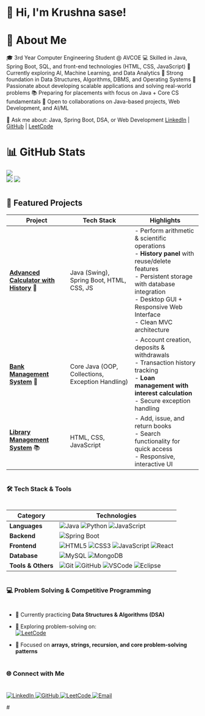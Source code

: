 # 🌟 Hi, I'm Krushna sase!

# 🚀 About Me

🎓 3rd Year Computer Engineering Student @ AVCOE
💻 Skilled in Java, Spring Boot, SQL, and front-end technologies (HTML, CSS, JavaScript)
🌱 Currently exploring AI, Machine Learning, and Data Analytics
🧩 Strong foundation in Data Structures, Algorithms, DBMS, and Operating Systems
🚀 Passionate about developing scalable applications and solving real-world problems
📚 Preparing for placements with focus on Java + Core CS fundamentals
🤝 Open to collaborations on Java-based projects, Web Development, and AI/ML

💬 Ask me about: Java, Spring Boot, DSA, or Web Development 
 [LinkedIn](https://www.linkedin.com/in/krushnasase28/) | 
 [GitHub](https://github.com/Sase-krushna) | 
 [LeetCode](https://leetcode.com/u/krushna-/)
#     

# 📊 GitHub Stats
![](https://github-readme-stats.vercel.app/api?username=Sase-krushna&show_icons=true&theme=radical)  
![](https://github-readme-streak-stats.herokuapp.com/?user=Sase-krushna&theme=radical)
![](https://github-readme-stats.vercel.app/api/top-langs/?username=Sase-krushna&layout=compact&theme=radical)
#

## 🚀 Featured Projects  

| Project | Tech Stack | Highlights |
|---------|------------|------------|
| [**Advanced Calculator with History**](https://github.com/Sase-krushna/Advance_calculator) 🧮 | Java (Swing), Spring Boot, HTML, CSS, JS | - Perform arithmetic & scientific operations <br> - **History panel** with reuse/delete features <br> - Persistent storage with database integration <br> - Desktop GUI + Responsive Web Interface <br> - Clean MVC architecture |
| [**Bank Management System**](https://github.com/Sase-krushna/Bank_management_system) 🏦 | Core Java (OOP, Collections, Exception Handling) | - Account creation, deposits & withdrawals <br> - Transaction history tracking <br> - **Loan management with interest calculation** <br> - Secure exception handling |
| [**Library Management System**](https://github.com/Sase-krushna/Library_management_System) 📚 | HTML, CSS, JavaScript | - Add, issue, and return books <br> - Search functionality for quick access <br> - Responsive, interactive UI |


#
### 🛠️ Tech Stack & Tools  
#

| **Category**      | **Technologies** |
|-------------------|------------------|
| **Languages**     | ![Java](https://img.shields.io/badge/-Java-007396?logo=java) ![Python](https://img.shields.io/badge/-Python-3776AB?logo=python) ![JavaScript](https://img.shields.io/badge/-JavaScript-F7DF1E?logo=javascript) |
| **Backend**       | ![Spring Boot](https://img.shields.io/badge/-SpringBoot-6DB33F?logo=springboot) |
| **Frontend**      | ![HTML5](https://img.shields.io/badge/-HTML5-E34F26?logo=html5) ![CSS3](https://img.shields.io/badge/-CSS3-1572B6?logo=css3) ![JavaScript](https://img.shields.io/badge/-JavaScript-F7DF1E?logo=javascript) ![React](https://img.shields.io/badge/-React-61DAFB?logo=react&logoColor=000) |
| **Database**      | ![MySQL](https://img.shields.io/badge/-MySQL-4479A1?logo=mysql) ![MongoDB](https://img.shields.io/badge/-MongoDB-47A248?logo=mongodb) |
| **Tools & Others**| ![Git](https://img.shields.io/badge/-Git-F05032?logo=git) ![GitHub](https://img.shields.io/badge/-GitHub-181717?logo=github) ![VSCode](https://img.shields.io/badge/-VSCode-0078d7?logo=visualstudiocode) ![Eclipse](https://img.shields.io/badge/-Eclipse-2C2255?logo=eclipseide) |

#
### 💻 Problem Solving & Competitive Programming  
#
- 🌱 Currently practicing **Data Structures & Algorithms (DSA)**  
- 🧩 Exploring problem-solving on:  
  [![LeetCode](https://img.shields.io/badge/-LeetCode-FFA116?logo=leetcode)](https://leetcode.com/krushna-)  
 
- 🚀 Focused on **arrays, strings, recursion, and core problem-solving patterns**  

#
### 🌐 Connect with Me  
#
<p align="left">
  <a href="https://linkedin.com/in/krushnasase28" target="_blank">
    <img src="https://img.shields.io/badge/LinkedIn-0A66C2?style=for-the-badge&logo=linkedin&logoColor=white" alt="LinkedIn"/>
  </a>
  <a href="https://github.com/Sase-krushna" target="_blank">
    <img src="https://img.shields.io/badge/GitHub-181717?style=for-the-badge&logo=github&logoColor=white" alt="GitHub"/>
  </a>
  <a href="https://leetcode.com/krushna-" target="_blank">
    <img src="https://img.shields.io/badge/LeetCode-FFA116?style=for-the-badge&logo=leetcode&logoColor=black" alt="LeetCode"/>
  </a>
  <a href="mailto:sasekrushna28L@gmail.com" target="_blank">
    <img src="https://img.shields.io/badge/Email-D14836?style=for-the-badge&logo=gmail&logoColor=white" alt="Email"/>
  </a>
</p>
#
